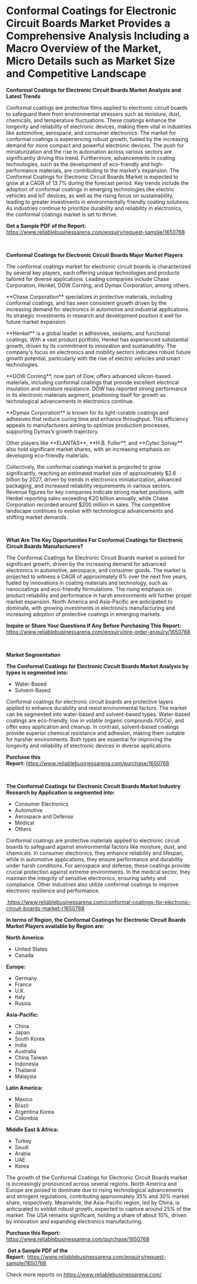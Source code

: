 <p><h1>Conformal Coatings for Electronic Circuit Boards Market Provides a Comprehensive Analysis Including a Macro Overview of the Market, Micro Details such as Market Size and Competitive Landscape</h1></p><p><strong>Conformal Coatings for Electronic Circuit Boards Market Analysis and Latest Trends</strong></p>
<p><p>Conformal coatings are protective films applied to electronic circuit boards to safeguard them from environmental stressors such as moisture, dust, chemicals, and temperature fluctuations. These coatings enhance the longevity and reliability of electronic devices, making them vital in industries like automotive, aerospace, and consumer electronics. The market for conformal coatings is experiencing robust growth, fueled by the increasing demand for more compact and powerful electronic devices. The push for miniaturization and the rise in automation across various sectors are significantly driving this trend. Furthermore, advancements in coating technologies, such as the development of eco-friendly and high-performance materials, are contributing to the market's expansion. The Conformal Coatings for Electronic Circuit Boards Market is expected to grow at a CAGR of 13.7% during the forecast period. Key trends include the adoption of conformal coatings in emerging technologies like electric vehicles and IoT devices, as well as the rising focus on sustainability, leading to greater investments in environmentally friendly coating solutions. As industries continue to prioritize durability and reliability in electronics, the conformal coatings market is set to thrive.</p></p>
<p><strong>Get a Sample PDF of the Report:&nbsp;</strong> <a href="https://www.reliablebusinessarena.com/enquiry/request-sample/1650768?utm_campaign=2515&utm_medium=2&utm_source=Github&utm_content=ia&utm_term=23032025&utm_id=conformal-coatings-for-electronic-circuit-boards">https://www.reliablebusinessarena.com/enquiry/request-sample/1650768</a></p>
<p>&nbsp;</p>
<p><strong>Conformal Coatings for Electronic Circuit Boards Major Market Players</strong></p>
<p><p>The conformal coatings market for electronic circuit boards is characterized by several key players, each offering unique technologies and products tailored for diverse applications. Leading companies include Chase Corporation, Henkel, DOW Corning, and Dymax Corporation, among others.</p><p>**Chase Corporation** specializes in protective materials, including conformal coatings, and has seen consistent growth driven by the increasing demand for electronics in automotive and industrial applications. Its strategic investments in research and development position it well for future market expansion.</p><p>**Henkel** is a global leader in adhesives, sealants, and functional coatings. With a vast product portfolio, Henkel has experienced substantial growth, driven by its commitment to innovation and sustainability. The company's focus on electronics and mobility sectors indicates robust future growth potential, particularly with the rise of electric vehicles and smart technologies.</p><p>**DOW Corning**, now part of Dow, offers advanced silicon-based materials, including conformal coatings that provide excellent electrical insulation and moisture resistance. DOW has reported strong performance in its electronic materials segment, positioning itself for growth as technological advancements in electronics continue.</p><p>**Dymax Corporation** is known for its light-curable coatings and adhesives that reduce curing time and enhance throughput. This efficiency appeals to manufacturers aiming to optimize production processes, supporting Dymax’s growth trajectory.</p><p>Other players like **ELANTAS**, **H.B. Fuller**, and **Cytec Solvay** also hold significant market shares, with an increasing emphasis on developing eco-friendly materials.</p><p>Collectively, the conformal coatings market is projected to grow significantly, reaching an estimated market size of approximately $2.6 billion by 2027, driven by trends in electronics miniaturization, advanced packaging, and increased reliability requirements in various sectors. Revenue figures for key companies indicate strong market positions, with Henkel reporting sales exceeding €20 billion annually, while Chase Corporation recorded around $200 million in sales. The competitive landscape continues to evolve with technological advancements and shifting market demands.</p></p>
<p>&nbsp;</p>
<p><strong>What Are The Key Opportunities For Conformal Coatings for Electronic Circuit Boards Manufacturers?</strong></p>
<p><p>The Conformal Coatings for Electronic Circuit Boards market is poised for significant growth, driven by the increasing demand for advanced electronics in automotive, aerospace, and consumer goods. The market is projected to witness a CAGR of approximately 6% over the next five years, fueled by innovations in coating materials and technology, such as nanocoatings and eco-friendly formulations. The rising emphasis on product reliability and performance in harsh environments will further propel market expansion. North America and Asia-Pacific are anticipated to dominate, with growing investments in electronics manufacturing and increasing adoption of protective coatings in emerging markets.</p></p>
<p><strong>Inquire or Share Your Questions If Any Before Purchasing This Report:</strong> <a href="https://www.reliablebusinessarena.com/enquiry/pre-order-enquiry/1650768?utm_campaign=2515&utm_medium=2&utm_source=Github&utm_content=ia&utm_term=23032025&utm_id=conformal-coatings-for-electronic-circuit-boards">https://www.reliablebusinessarena.com/enquiry/pre-order-enquiry/1650768</a></p>
<p>&nbsp;</p>
<p><strong>Market Segmentation</strong></p>
<p><strong>The Conformal Coatings for Electronic Circuit Boards Market Analysis by types is segmented into:</strong></p>
<p><ul><li>Water-Based</li><li>Solvent-Based</li></ul></p>
<p><p>Conformal coatings for electronic circuit boards are protective layers applied to enhance durability and resist environmental factors. The market can be segmented into water-based and solvent-based types. Water-based coatings are eco-friendly, low in volatile organic compounds (VOCs), and offer easy application and cleanup. In contrast, solvent-based coatings provide superior chemical resistance and adhesion, making them suitable for harsher environments. Both types are essential for improving the longevity and reliability of electronic devices in diverse applications.</p></p>
<p><strong>Purchase this Report:&nbsp;</strong><a href="https://www.reliablebusinessarena.com/purchase/1650768?utm_campaign=2515&utm_medium=2&utm_source=Github&utm_content=ia&utm_term=23032025&utm_id=conformal-coatings-for-electronic-circuit-boards">https://www.reliablebusinessarena.com/purchase/1650768</a></p>
<p>&nbsp;</p>
<p><strong>The Conformal Coatings for Electronic Circuit Boards Market Industry Research by Application is segmented into:</strong></p>
<p><ul><li>Consumer Electronics</li><li>Automotive</li><li>Aerospace and Defense</li><li>Medical</li><li>Others</li></ul></p>
<p><p>Conformal coatings are protective materials applied to electronic circuit boards to safeguard against environmental factors like moisture, dust, and chemicals. In consumer electronics, they enhance reliability and lifespan, while in automotive applications, they ensure performance and durability under harsh conditions. For aerospace and defense, these coatings provide crucial protection against extreme environments. In the medical sector, they maintain the integrity of sensitive electronics, ensuring safety and compliance. Other industries also utilize conformal coatings to improve electronic resilience and performance.</p></p>
<p><a href="https://www.reliablebusinessarena.com/conformal-coatings-for-electronic-circuit-boards-market-r1650768?utm_campaign=2515&utm_medium=2&utm_source=Github&utm_content=ia&utm_term=23032025&utm_id=conformal-coatings-for-electronic-circuit-boards">&nbsp;https://www.reliablebusinessarena.com/conformal-coatings-for-electronic-circuit-boards-market-r1650768</a></p>
<p><strong>In terms of Region, the Conformal Coatings for Electronic Circuit Boards Market Players available by Region are:</strong></p>
<p>
    <p> <strong> North America: </strong>
        <ul>
            <li>United States</li>
            <li>Canada</li>
        </ul>
        </p> 
    <p> <strong> Europe: </strong>
        <ul>
            <li>Germany</li>
            <li>France</li>
            <li>U.K.</li>
            <li>Italy</li>
            <li>Russia</li>
        </ul>
        </p> 
    <p> <strong> Asia-Pacific: </strong>
        <ul>
            <li>China</li>
            <li>Japan</li>
            <li>South Korea</li>
            <li>India</li>
            <li>Australia</li>
            <li>China Taiwan</li>
            <li>Indonesia</li>
            <li>Thailand</li>
            <li>Malaysia</li>
        </ul>
        </p> 
    <p> <strong> Latin America: </strong>
        <ul>
            <li>Mexico</li>
            <li>Brazil</li>
            <li>Argentina Korea</li>
            <li>Colombia</li>
        </ul>
        </p> 
    <p> <strong> Middle East & Africa: </strong>
        <ul>
            <li>Turkey</li>
            <li>Saudi</li>
            <li>Arabia</li>
            <li>UAE</li>
            <li>Korea</li>
        </ul>
    </p>
    </p>
<p><p>The growth of the Conformal Coatings for Electronic Circuit Boards market is increasingly pronounced across several regions. North America and Europe are poised to dominate due to rising technological advancements and stringent regulations, contributing approximately 35% and 30% market share, respectively. Meanwhile, the Asia-Pacific region, led by China, is anticipated to exhibit robust growth, expected to capture around 25% of the market. The USA remains significant, holding a share of about 10%, driven by innovation and expanding electronics manufacturing.</p></p>
<p><strong>Purchase this Report: </strong><a href="https://www.reliablebusinessarena.com/purchase/1650768?utm_campaign=2515&utm_medium=2&utm_source=Github&utm_content=ia&utm_term=23032025&utm_id=conformal-coatings-for-electronic-circuit-boards">https://www.reliablebusinessarena.com/purchase/1650768</a></p>
<p>&nbsp;<strong>Get a Sample PDF of the Report:&nbsp;&nbsp;</strong><a href="https://www.reliablebusinessarena.com/enquiry/request-sample/1650768?utm_campaign=2515&utm_medium=2&utm_source=Github&utm_content=ia&utm_term=23032025&utm_id=conformal-coatings-for-electronic-circuit-boards">https://www.reliablebusinessarena.com/enquiry/request-sample/1650768</a></p>
<p><strong></strong></p>
<p>Check more reports on <a href="https://www.reliablebusinessarena.com/?utm_campaign=2515&utm_medium=2&utm_source=Github&utm_content=ia&utm_term=23032025&utm_id=conformal-coatings-for-electronic-circuit-boards">https://www.reliablebusinessarena.com/</a></p>